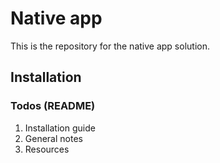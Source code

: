 # Native app

This is the repository for the native app solution.

## Installation





### Todos (README)

1. Installation guide
2. General notes
3. Resources